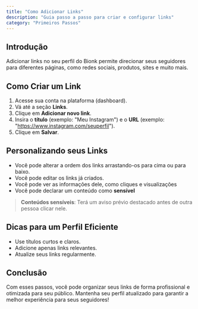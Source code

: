 ```yaml
---
title: "Como Adicionar Links"
description: "Guia passo a passo para criar e configurar links"
category: "Primeiros Passos"
---
```


## Introdução
Adicionar links no seu perfil do Bionk permite direcionar seus seguidores para diferentes páginas, como redes sociais, produtos, sites e muito mais.

## Como Criar um Link
1. Acesse sua conta na plataforma (dashboard).
2. Vá até a seção **Links**.
3. Clique em **Adicionar novo link**.
4. Insira o **título** (exemplo: "Meu Instagram") e o **URL** (exemplo: "https://www.instagram.com/seuperfil").
5. Clique em **Salvar**.

## Personalizando seus Links
- Você pode alterar a ordem dos links arrastando-os para cima ou para baixo.
- Você pode editar os links já criados.
- Você pode ver as informações dele, como cliques e visualizações
- Você pode declarar um conteúdo como **sensível**

> **Conteúdos sensíveis**: Terá um aviso prévio destacado antes de outra pessoa clicar nele.

## Dicas para um Perfil Eficiente
- Use títulos curtos e claros.
- Adicione apenas links relevantes.
- Atualize seus links regularmente.

## Conclusão
Com esses passos, você pode organizar seus links de forma profissional e otimizada para seu público. Mantenha seu perfil atualizado para garantir a melhor experiência para seus seguidores!

